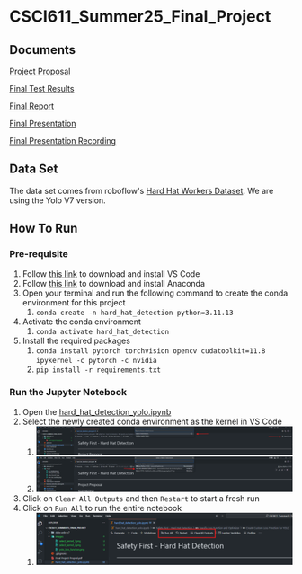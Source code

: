# CSCI611_Summer25_Final_Project

## Documents

[Project Proposal](./assets/Final%20Project%20Propsal.docx)

[Final Test Results](./assets/Hard%20Hat%20Detection%20Yolo%20Results.xlsx)

[Final Report](./assets/Final%20Report.docx)

[Final Presentation](./assets/Final%20Presentation.pptx)

[Final Presentation Recording](./assets/Final%20Presentation%20Recording.mp4)

## Data Set

The data set comes from roboflow's [Hard Hat Workers Dataset](https://public.roboflow.com/object-detection/hard-hat-workers). We are using the Yolo V7 version.

## How To Run

### Pre-requisite

1. Follow [this link](https://code.visualstudio.com/Download) to download and install VS Code
1. Follow [this link](https://www.anaconda.com/download) to download and install Anaconda
1. Open your terminal and run the following command to create the conda environment for this project
    1. `conda create -n hard_hat_detection python=3.11.13`
1. Activate the conda environment
    1. `conda activate hard_hat_detection`
1. Install the required packages
    1. `conda install pytorch torchvision opencv cudatoolkit=11.8 ipykernel -c pytorch -c nvidia`
    1. `pip install -r requirements.txt`

### Run the Jupyter Notebook

1. Open the [hard_hat_detection_yolo.ipynb](./hard_hat_detection_yolo.ipynb)
1. Select the newly created conda environment as the kernel in VS Code
    1. ![select kernel](./assets/images/select_kernel_1.png)
    1. ![select environment](./assets/images/select_kernel_2.png)
1. Click on `Clear All Outputs` and then `Restart` to start a fresh run
1. Click on `Run All` to run the entire notebook
    1. ![run notebook](./assets/images/run_notebook.png)
